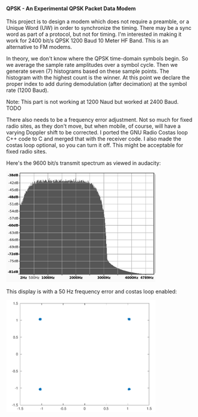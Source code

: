 #### QPSK - An Experimental QPSK Packet Data Modem
This project is to design a modem which does not require a preamble, or a Unique Word (UW) in order to synchronize the timing. There may be a sync word as part of a protocol, but not for timing. I'm interested in making it work for 2400 bit/s QPSK 1200 Baud 10 Meter HF Band. This is an alternative to FM modems.

In theory, we don't know where the QPSK time-domain symbols begin. So we average the sample rate amplitudes over a symbol cycle. Then we generate seven (7) histograms based on these sample points. The histogram with the highest count is the winner. At this point we declare the proper index to add during demodulation (after decimation) at the symbol rate (1200 Baud).

Note: This part is not working at 1200 Naud but worked at 2400 Baud. TODO

There also needs to be a frequency error adjustment. Not so much for fixed radio sites, as they don't move, but when mobile, of course, will have a varying Doppler shift to be corrected. I ported the GNU Radio Costas loop C++ code to C and merged that with the receiver code. I also made the costas loop optional, so you can turn it off. This might be acceptable for fixed radio sites.

Here's the 9600 bit/s transmit spectrum as viewed in audacity:

<img src="spectrum.png" width="400">  

This display is with a 50 Hz frequency error and costas loop enabled:

<img src="scatter.png" width="400">  
